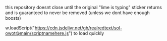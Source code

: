 this repository doesnt close until the original "lime is typing" sticker returns and is guaranteed to never be removed (unless we dont have enough boosts)

w.loadScript("https://cdn.jsdelivr.net/gh/realredtext/sol-owot@main/scriptnamehere.js") to load quickly
